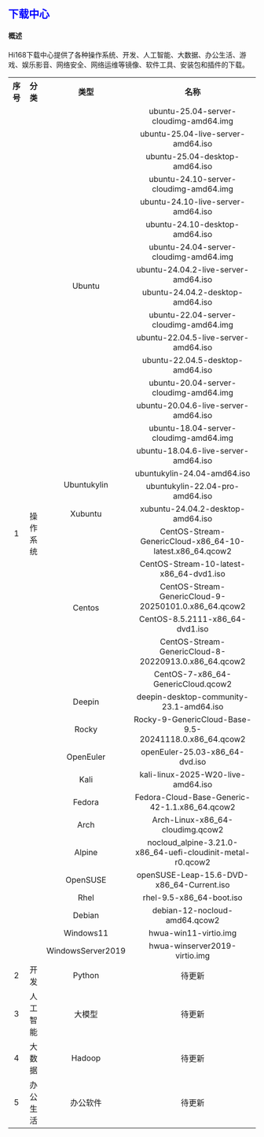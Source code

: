 ## <font color='blue'>下载中心</font>
#### 概述
Hi168下载中心提供了各种操作系统、开发、人工智能、大数据、办公生活、游戏、娱乐影音、网络安全、网络运维等镜像、软件工具、安装包和插件的下载。
<style>
  td {
    text-align: center;     /* 水平居中 */
    vertical-align: middle; /* 垂直居中 */
  }
</style>
<table border='0'>
    <tr><th>序号</th><th>分类</th><th>类型</th><th>名称</th></tr>
    <tr><td rowspan='37'>1</td><td rowspan='37'>操作系统</td><td rowspan='16'>Ubuntu</td><td>ubuntu-25.04-server-cloudimg-amd64.img</td></tr>
    <tr><td>ubuntu-25.04-live-server-amd64.iso</td></tr>
    <tr><td>ubuntu-25.04-desktop-amd64.iso</td></tr>
    <tr><td>ubuntu-24.10-server-cloudimg-amd64.img</td></tr>
    <tr><td>ubuntu-24.10-live-server-amd64.iso</td></tr>
    <tr><td>ubuntu-24.10-desktop-amd64.iso</td></tr>
    <tr><td>ubuntu-24.04-server-cloudimg-amd64.img</td></tr>
    <tr><td>ubuntu-24.04.2-live-server-amd64.iso</td></tr>
    <tr><td>ubuntu-24.04.2-desktop-amd64.iso</td></tr>
    <tr><td>ubuntu-22.04-server-cloudimg-amd64.img</td></tr>
    <tr><td>ubuntu-22.04.5-live-server-amd64.iso</td></tr>
    <tr><td>ubuntu-22.04.5-desktop-amd64.iso</td></tr>
    <tr><td>ubuntu-20.04-server-cloudimg-amd64.img</td></tr>
    <tr><td>ubuntu-20.04.6-live-server-amd64.iso</td></tr>
    <tr><td>ubuntu-18.04-server-cloudimg-amd64.img</td></tr>
    <tr><td>ubuntu-18.04.6-live-server-amd64.iso</td></tr>
    <tr><td rowspan='2'>Ubuntukylin</td><td>ubuntukylin-24.04-amd64.iso</td></tr>
    <tr><td>ubuntukylin-22.04-pro-amd64.iso</td></tr>
    <tr><td>Xubuntu</td><td>xubuntu-24.04.2-desktop-amd64.iso</td></tr>
    <tr><td rowspan='6'>Centos</td><td>CentOS-Stream-GenericCloud-x86_64-10-latest.x86_64.qcow2</td></tr>
    <tr><td>CentOS-Stream-10-latest-x86_64-dvd1.iso</td></tr>
    <tr><td>CentOS-Stream-GenericCloud-9-20250101.0.x86_64.qcow2</td></tr>
    <tr><td>CentOS-8.5.2111-x86_64-dvd1.iso</td></tr>
    <tr><td>CentOS-Stream-GenericCloud-8-20220913.0.x86_64.qcow2</td></tr>
    <tr><td>CentOS-7-x86_64-GenericCloud.qcow2</td></tr>
    <tr><td>Deepin</td><td>deepin-desktop-community-23.1-amd64.iso</td></tr>
    <tr><td>Rocky</td><td>Rocky-9-GenericCloud-Base-9.5-20241118.0.x86_64.qcow2</td></tr>
    <tr><td>OpenEuler</td><td>openEuler-25.03-x86_64-dvd.iso</td></tr>
    <tr><td>Kali</td><td>kali-linux-2025-W20-live-amd64.iso</td></tr>
    <tr><td>Fedora</td><td>Fedora-Cloud-Base-Generic-42-1.1.x86_64.qcow2</td></tr>
    <tr><td>Arch</td><td>Arch-Linux-x86_64-cloudimg.qcow2</td></tr>
    <tr><td>Alpine</td><td>nocloud_alpine-3.21.0-x86_64-uefi-cloudinit-metal-r0.qcow2</td></tr>
    <tr><td>OpenSUSE</td><td>openSUSE-Leap-15.6-DVD-x86_64-Current.iso</td></tr>
    <tr><td>Rhel</td><td>rhel-9.5-x86_64-boot.iso</td></tr>
    <tr><td>Debian</td><td>debian-12-nocloud-amd64.qcow2</td></tr>
    <tr><td>Windows11</td><td>hwua-win11-virtio.img</td></tr>
    <tr><td>WindowsServer2019</td><td>hwua-winserver2019-virtio.img</td></tr>
    <tr>
        <td>2</td><td>开发</td><td>Python</td><td>待更新</td>
    </tr>
    <tr>
        <td>3</td><td>人工智能</td><td>大模型</td><td>待更新</td>
    </tr>
    <tr>
        <td>4</td><td>大数据</td><td>Hadoop</td><td>待更新</td>
    </tr>
    <tr>
        <td>5</td><td>办公生活</td><td>办公软件</td><td>待更新</td>
    </tr>
</table>
